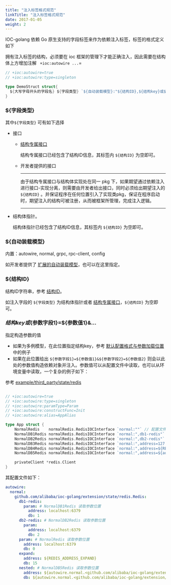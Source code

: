 ```yaml
---
title: "注入标签格式规范"
linkTitle: "注入标签格式规范"
date: 2017-01-05
weight: 2
---
```


IOC-golang 依赖 Go 原生支持的字段标签来作为依赖注入标签，标签的格式定义如下

拥有注入标签的结构，必须要在 ioc 框架的管理下才能正确注入，因此需要在结构体上方增加注解 ` +ioc:autowire ...`=

```go
// +ioc:autowire=true
// +ioc:autowire:type=singleton

type DemoStruct struct{
  ${大写字母开头的字段名} ${字段类型} `${自动装载模型}:"${结构ID},${结构key}或${参数字段1}=${参数值1}&..."`
}
```

### ${字段类型}

其中`${字段类型}` 可有如下选择

- 接口

  - [结构专属接口](/docs/concept/aop/proxy/#3-结构专属接口)

    结构专属接口已经包含了结构ID信息，其标签内 `${结构ID}` 为空即可。

  - 开发者提供的接口

    ---
    
    由于结构专属接口与结构体实现处在同一 pkg 下，如果期望通过依赖注入进行接口-实现分离，则需要由开发者给出接口，同时必须给出期望注入的`${结构ID}` 。并保证程序在任何位置引入了实现类pkg，保证在程序启动时，期望注入的结构可被注册，从而被框架所管理，完成注入逻辑。
    
    ---

- 结构体指针。

  结构体指针已经包含了结构ID信息，其标签内 `${结构ID}` 为空即可。

### ${自动装载模型}

内置：autowire, normal, grpc, rpc-client, config

如开发者提供了 [扩展的自动装载模型](/docs/developer/develop_autowire/)，也可以在这里指定。

### ${结构ID}

结构ID字符串，参考 [结构ID](/docs/concept/ioc/sd/#结构id)。

如注入字段的 `${字段类型}` 为结构体指针或者 [结构专属接口](/docs/concept/aop/proxy/#3-结构专属接口)，`${结构ID}` 为空即可。

### ${结构key}或${参数字段1}=${参数值1}&...

指定构造参数的值

- 如果为多例模型，在此位置指定结构key，参考 [默认配置格式与参数加载位置](/docs/reference/yaml_structure/#默认配置格式与参数加载位置) 中的例子
- 如果在此位置给出 `${参数字段1}=${参数值1}&${参数字段2}=${参数值2}` 则会以此处的参数值构造依赖对象并注入。参数值可以从配置文件中读取，也可以从环境变量中读取，一个复杂的例子如下：

参考 [example/third_party/state/redis](https://github.com/alibaba/IOC-golang/blob/master/example/third_party/state/redis/cmd/main.go#L37)

```go

// +ioc:autowire=true
// +ioc:autowire:type=singleton
// +ioc:autowire:paramType=Param
// +ioc:autowire:constructFunc=Init
// +ioc:autowire:alias=AppAlias

type App struct {
	NormalRedis    normalRedis.RedisIOCInterface `normal:""` // 配置文件默认位置加载参数
	NormalDB1Redis normalRedis.RedisIOCInterface `normal:",db1-redis"` // 配置文件当前结构的索引 db1-redis 位置加载参数
	NormalDB2Redis normalRedis.RedisIOCInterface `normal:",db2-redis"` // 配置文件当前结构的索引 db2-redis 位置加载参数
	NormalDB3Redis normalRedis.RedisIOCInterface `normal:",address=127.0.0.1:6379&db=3"` // 直接给出静态参数
	NormalDB4Redis normalRedis.RedisIOCInterface `normal:",address=${REDIS_ADDRESS_EXPAND}&db=5"`  // 从环境变量中读取参数
	NormalDB5Redis normalRedis.RedisIOCInterface `normal:",address=${autowire.normal.<github.com/alibaba/ioc-golang/extension/state/redis.Redis>.nested.address}&db=15"`  // 从配置文件的给定位置中读取参数

	privateClient *redis.Client
}
```

其配置文件如下：

```yaml
autowire:
  normal:
    github.com/alibaba/ioc-golang/extension/state/redis.Redis:
      db1-redis: 
        param: # NormalDB1Redis 读取参数位置
          address: localhost:6379
          db: 1
      db2-redis: # NormalDB2Redis 读取参数位置
        param:
          address: localhost:6379
          db: 2
      param: # NormalRedis 读取参数位置
        address: localhost:6379
        db: 0
      expand:
        address: ${REDIS_ADDRESS_EXPAND}
        db: 15
      nested: # NormalDB5Redis 读取参数位置
        address: ${autowire.normal.<github.com/alibaba/ioc-golang/extension/state/redis.Redis>.expand.address}
        db: ${autowire.normal.<github.com/alibaba/ioc-golang/extension/state/redis.Redis>.expand.db}
```





